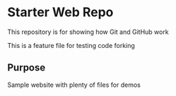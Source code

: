 # Starter Web Repo

This repository is for showing how Git and GitHub work

This is a feature file for testing code forking


## Purpose

Sample website with plenty of files for demos
